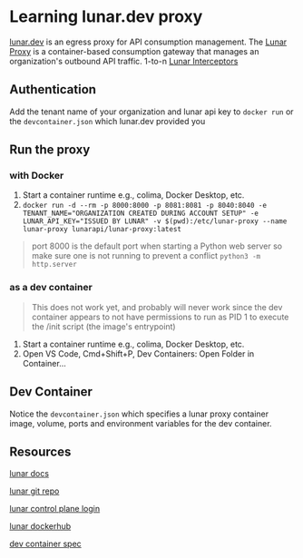 # Learning lunar.dev proxy

[lunar.dev](https://lunar.dev) is an egress proxy for API consumption management. The [Lunar Proxy](https://docs.lunar.dev/quick-start/#lunar-proxy-installation) is a container-based consumption gateway that manages an organization's outbound API traffic. 1-to-n [Lunar Interceptors](https://docs.lunar.dev/quick-start/#lunar-interceptor-installation)

## Authentication

Add the tenant name of your organization and lunar api key to `docker run` or the `devcontainer.json` which lunar.dev provided you

## Run the proxy

### with Docker

1. Start a container runtime e.g., colima, Docker Desktop, etc.
1. `docker run -d --rm -p 8000:8000 -p 8081:8081 -p 8040:8040 -e TENANT_NAME="ORGANIZATION CREATED DURING ACCOUNT SETUP" -e LUNAR_API_KEY="ISSUED BY LUNAR" -v $(pwd):/etc/lunar-proxy --name lunar-proxy lunarapi/lunar-proxy:latest`

> port 8000 is the default port when starting a Python web server so make sure one is not running to prevent a conflict `python3 -m http.server`

### as a dev container

> This does not work yet, and probably will never work since the dev container appears to not have permissions
> to run as PID 1 to execute the /init script (the image's entrypoint)

1. Start a container runtime e.g., colima, Docker Desktop, etc.
1. Open VS Code, Cmd+Shift+P, Dev Containers: Open Folder in Container...

## Dev Container

Notice the `devcontainer.json` which specifies a lunar proxy container image, volume, ports and environment variables for the dev container.

## Resources

[lunar docs](https://docs.lunar.dev/)

[lunar git repo](https://github.com/TheLunarCompany/lunar)

[lunar control plane login](https://app.lunar.dev/)

[lunar dockerhub](https://hub.docker.com/r/lunarapi/lunar-proxy/tags)

[dev container spec](https://containers.dev/implementors/json_reference/)